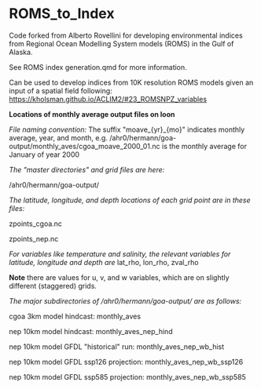 # ROMS_to_Index
Code forked from Alberto Rovellini for developing environmental indices from Regional Ocean Modelling System models (ROMS) in the Gulf of Alaska.

See ROMS index generation.qmd for more information.

Can be used to develop indices from 10K resolution ROMS models given an input of a spatial field following:
https://kholsman.github.io/ACLIM2/#23_ROMSNPZ_variables


**Locations of monthly average output files on loon**

*File naming convention:*
The suffix "moave_{yr}_{mo}"  indicates monthly average, year, and month, e.g. /ahr0/hermann/goa-output/monthly_aves/cgoa_moave_2000_01.nc is the monthly average for January of year 2000


*The "master directories" and grid files are here:*

/ahr0/hermann/goa-output/


*The latitude, longitude, and depth locations of each grid point are in these files:*

zpoints_cgoa.nc

zpoints_nep.nc


*For variables like temperature and salinity, the relevant variables for latitude, longitude and depth are*
lat_rho, lon_rho, zval_rho

**Note** there are values for u, v, and w variables, which are on slightly different (staggered) grids.


*The major subdirectories of /ahr0/hermann/goa-output/ are as follows:*

cgoa 3km model hindcast:
monthly_aves

nep 10km model hindcast:
monthly_aves_nep_hind

nep 10km model GFDL "historical" run:
monthly_aves_nep_wb_hist

nep 10km model GFDL ssp126 projection:
monthly_aves_nep_wb_ssp126

nep 10km model GFDL ssp585 projection:
monthly_aves_nep_wb_ssp585
